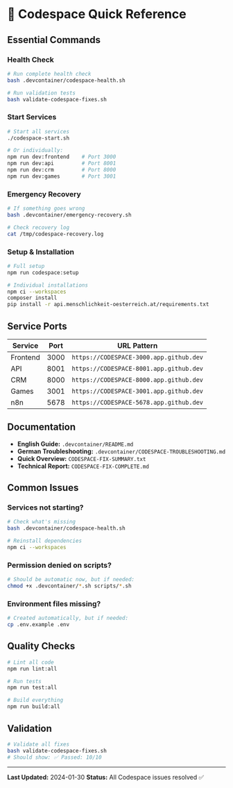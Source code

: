 # 🚀 Codespace Quick Reference

## Essential Commands

### Health Check
```bash
# Run complete health check
bash .devcontainer/codespace-health.sh

# Run validation tests
bash validate-codespace-fixes.sh
```

### Start Services
```bash
# Start all services
./codespace-start.sh

# Or individually:
npm run dev:frontend    # Port 3000
npm run dev:api         # Port 8001  
npm run dev:crm         # Port 8000
npm run dev:games       # Port 3001
```

### Emergency Recovery
```bash
# If something goes wrong
bash .devcontainer/emergency-recovery.sh

# Check recovery log
cat /tmp/codespace-recovery.log
```

### Setup & Installation
```bash
# Full setup
npm run codespace:setup

# Individual installations
npm ci --workspaces
composer install
pip install -r api.menschlichkeit-oesterreich.at/requirements.txt
```

## Service Ports

| Service  | Port | URL Pattern |
|----------|------|-------------|
| Frontend | 3000 | `https://CODESPACE-3000.app.github.dev` |
| API      | 8001 | `https://CODESPACE-8001.app.github.dev` |
| CRM      | 8000 | `https://CODESPACE-8000.app.github.dev` |
| Games    | 3001 | `https://CODESPACE-3001.app.github.dev` |
| n8n      | 5678 | `https://CODESPACE-5678.app.github.dev` |

## Documentation

- **English Guide:** `.devcontainer/README.md`
- **German Troubleshooting:** `.devcontainer/CODESPACE-TROUBLESHOOTING.md`
- **Quick Overview:** `CODESPACE-FIX-SUMMARY.txt`
- **Technical Report:** `CODESPACE-FIX-COMPLETE.md`

## Common Issues

### Services not starting?
```bash
# Check what's missing
bash .devcontainer/codespace-health.sh

# Reinstall dependencies
npm ci --workspaces
```

### Permission denied on scripts?
```bash
# Should be automatic now, but if needed:
chmod +x .devcontainer/*.sh scripts/*.sh
```

### Environment files missing?
```bash
# Created automatically, but if needed:
cp .env.example .env
```

## Quality Checks

```bash
# Lint all code
npm run lint:all

# Run tests
npm run test:all

# Build everything
npm run build:all
```

## Validation

```bash
# Validate all fixes
bash validate-codespace-fixes.sh
# Should show: ✅ Passed: 10/10
```

---

**Last Updated:** 2024-01-30
**Status:** All Codespace issues resolved ✅
